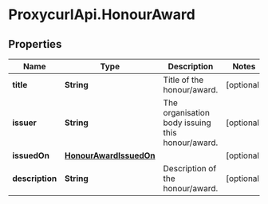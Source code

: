 # ProxycurlApi.HonourAward

## Properties

Name | Type | Description | Notes
------------ | ------------- | ------------- | -------------
**title** | **String** | Title of the honour/award. | [optional] 
**issuer** | **String** | The organisation body issuing this honour/award. | [optional] 
**issuedOn** | [**HonourAwardIssuedOn**](HonourAwardIssuedOn.md) |  | [optional] 
**description** | **String** | Description of the honour/award. | [optional] 


